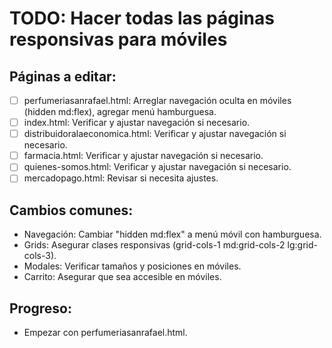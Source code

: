 # TODO: Hacer todas las páginas responsivas para móviles

## Páginas a editar:
- [ ] perfumeriasanrafael.html: Arreglar navegación oculta en móviles (hidden md:flex), agregar menú hamburguesa.
- [ ] index.html: Verificar y ajustar navegación si necesario.
- [ ] distribuidoralaeconomica.html: Verificar y ajustar navegación si necesario.
- [ ] farmacia.html: Verificar y ajustar navegación si necesario.
- [ ] quienes-somos.html: Verificar y ajustar navegación si necesario.
- [ ] mercadopago.html: Revisar si necesita ajustes.

## Cambios comunes:
- Navegación: Cambiar "hidden md:flex" a menú móvil con hamburguesa.
- Grids: Asegurar clases responsivas (grid-cols-1 md:grid-cols-2 lg:grid-cols-3).
- Modales: Verificar tamaños y posiciones en móviles.
- Carrito: Asegurar que sea accesible en móviles.

## Progreso:
- Empezar con perfumeriasanrafael.html.
